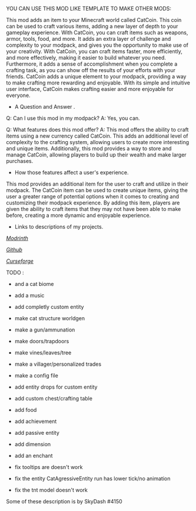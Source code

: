 YOU CAN USE THIS MOD LIKE TEMPLATE TO MAKE OTHER MODS: 

This mod adds an item to your Minecraft world called CatCoin. This coin can be used to craft various items, adding a new layer of depth to your gameplay experience. With CatCoin, you can craft items such as weapons, armor, tools, food, and more. It adds an extra layer of challenge and complexity to your modpack, and gives you the opportunity to make use of your creativity. With CatCoin, you can craft items faster, more efficiently, and more effectively, making it easier to build whatever you need. Furthermore, it adds a sense of accomplishment when you complete a crafting task, as you can show off the results of your efforts with your friends. CatCoin adds a unique element to your modpack, providing a way to make crafting more rewarding and enjoyable. With its simple and intuitive user interface, CatCoin makes crafting easier and more enjoyable for everyone.

- A Question and Answer .

Q: Can I use this mod in my modpack?
A: Yes, you can.

Q: What features does this mod offer?
A: This mod offers the ability to craft items using a new currency called CatCoin. This adds an additional level of complexity to the crafting system, allowing users to create more interesting and unique items. Additionally, this mod provides a way to store and manage CatCoin, allowing players to build up their wealth and make larger purchases.

- How those features affect a user's experience.

This mod provides an additional item for the user to craft and utilize in their modpack. The CatCoin item can be used to create unique items, giving the user a greater range of potential options when it comes to creating and customizing their modpack experience. By adding this item, players are given the ability to craft items that they may not have been able to make before, creating a more dynamic and enjoyable experience.

- Links to descriptions of my projects.

[*Modrinth*](https://modrinth.com/mod/catzmod/version/0.1)

[*Github*](https://github.com/quentin452/Catzmod1.7.10)

[*Curseforge*](https://www.curseforge.com/minecraft/mc-mods/catsmod)

TODO : 

* and a cat biome
* add a music
* add completly custom entity
* make cat structure worldgen
* make a gun/ammunation
* make doors/trapdoors
* make vines/leaves/tree
* make a villager/personalized trades
* make a config file
* add entity drops for custom entity
* add custom chest/crafting table
* add food
* add achievement
* add passive entity
* add dimension
* add an enchant

* fix tooltips are doesn't work
* fix the entity CatAgressiveEntity run has lower tick/no animation
* fix the tnt model doesn't work

Some of these description is by SkyDash #4150

